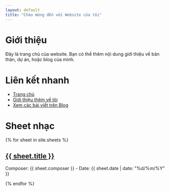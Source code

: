 ```yaml
---
layout: default
title: "Chào mừng đến với Website của tôi"
---
```


# Giới thiệu

Đây là trang chủ của website. Bạn có thể thêm nội dung giới thiệu về bản thân, dự án, hoặc blog của mình.

# Liên kết nhanh
- [Trang chủ](/index.md)
- [Giới thiệu thêm về tôi](/about.md)
- [Xem các bài viết trên Blog](/blog/)

# Sheet nhạc
{% for sheet in site.sheets %}
  <div class="sheet-item">
    <h2><a href="{{ sheet.url }}">{{ sheet.title }}</a></h2>
    <p>Composer: {{ sheet.composer }} - Date: {{ sheet.date | date: "%d/%m/%Y" }}</p>
  </div>
{% endfor %}
